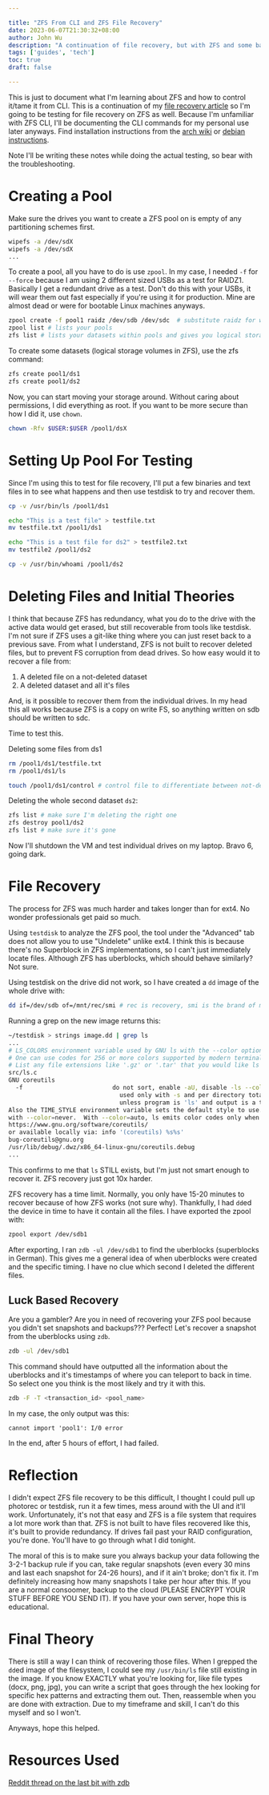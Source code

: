 ```yaml
---

title: "ZFS From CLI and ZFS File Recovery"
date: 2023-06-07T21:30:32+08:00
author: John Wu
description: "A continuation of file recovery, but with ZFS and some basic commands that I learned on the way [SPOILER: I FAILED]."
tags: ['guides', 'tech']
toc: true
draft: false

---
```


This is just to document what I'm learning about ZFS and how to control it/tame it from CLI.
This is a continuation of my [file recovery article](https://blog.hyperboly.net/posts/guides/file-recovery/) so I'm going to be testing for file recovery on ZFS as well.
Because I'm unfamiliar with ZFS CLI, I'll be documenting the CLI commands for my personal use later anyways.
Find installation instructions from the [arch wiki](https://wiki.archlinux.org/title/ZFS#Installation) or [debian instructions](https://openzfs.github.io/openzfs-docs/Getting%20Started/Debian/index.html#installation).

Note I'll be writing these notes while doing the actual testing, so bear with the troubleshooting.

# Creating a Pool
Make sure the drives you want to create a ZFS pool on is empty of any partitioning schemes first.
```bash
wipefs -a /dev/sdX
wipefs -a /dev/sdX
...
```

To create a pool, all you have to do is use `zpool`.
In my case, I needed `-f` for `--force` because I am using 2 different sized USBs as a test for RAIDZ1. Basically I get a redundant drive as a test. Don't do this with your USBs, it will wear them out fast especially if you're using it for production. Mine are almost dead or were for bootable Linux machines anyways.
```bash
zpool create -f pool1 raidz /dev/sdb /dev/sdc  # substitute raidz for whichever raidz configuration you want (raidz2|3). By default raidz is raid 5
zpool list # lists your pools
zfs list # lists your datasets within pools and gives you logical storage sizes
```

To create some datasets (logical storage volumes in ZFS), use the zfs command:
```bash
zfs create pool1/ds1
zfs create pool1/ds2
```

Now, you can start moving your storage around. Without caring about permissions, I did everything as root. If you want to be more secure than how I did it, use `chown`.
```bash
chown -Rfv $USER:$USER /pool1/dsX
```

# Setting Up Pool For Testing
Since I'm using this to test for file recovery, I'll put a few binaries and text files in to see what happens and then use testdisk to try and recover them.
```bash
cp -v /usr/bin/ls /pool1/ds1

echo "This is a test file" > testfile.txt
mv testfile.txt /pool1/ds1

echo "This is a test file for ds2" > testfile2.txt
mv testfile2 /pool1/ds2

cp -v /usr/bin/whoami /pool1/ds2
```

# Deleting Files and Initial Theories
I think that because ZFS has redundancy, what you do to the drive with the active data would get erased, but still recoverable from tools like testdisk.
I'm not sure if ZFS uses a git-like thing where you can just reset back to a previous save.
From what I understand, ZFS is not built to recover deleted files, but to prevent FS corruption from dead drives.
So how easy would it to recover a file from:

1. A deleted file on a not-deleted dataset
2. A deleted dataset and all it's files

And, is it possible to recover them from the individual drives.
In my head this all works because ZFS is a copy on write FS, so anything written on sdb should be written to sdc.

Time to test this.

Deleting some files from ds1
```bash
rm /pool1/ds1/testfile.txt
rm /pool1/ds1/ls

touch /pool1/ds1/control # control file to differentiate between not-deleted and deleted files later. Avoiding confusion (maybe, just pray)
```

Deleting the whole second dataset `ds2`:
```bash
zfs list # make sure I'm deleting the right one
zfs destroy pool1/ds2
zfs list # make sure it's gone
```

Now I'll shutdown the VM and test individual drives on my laptop. Bravo 6, going dark.

# File Recovery
The process for ZFS was much harder and takes longer than for ext4. No wonder professionals get paid so much.

Using `testdisk` to analyze the ZFS pool, the tool under the "Advanced" tab does not allow you to use "Undelete" unlike ext4.
I think this is because there's no Superblock in ZFS implementations, so I can't just immediately locate files.
Although ZFS has uberblocks, which should behave similarly? Not sure.

Using testdisk on the drive did not work, so I have created a `dd` image of the whole drive with:
```bash
dd if=/dev/sdb of=/mnt/rec/smi # rec is recovery, smi is the brand of my USB. Weird naming scheme I don't care
```

Running a grep on the new image returns this:
```bash
~/testdisk > strings image.dd | grep ls
...
# LS_COLORS environment variable used by GNU ls with the --color option.
# One can use codes for 256 or more colors supported by modern terminals.
# List any file extensions like '.gz' or '.tar' that you would like ls
src/ls.c
GNU coreutils
  -f                         do not sort, enable -aU, disable -ls --color
                               used only with -s and per directory totals
                               unless program is 'ls' and output is a terminal)
Also the TIME_STYLE environment variable sets the default style to use.
with --color=never.  With --color=auto, ls emits color codes only when
https://www.gnu.org/software/coreutils/
or available locally via: info '(coreutils) %s%s'
bug-coreutils@gnu.org
/usr/lib/debug/.dwz/x86_64-linux-gnu/coreutils.debug
...
```

This confirms to me that `ls` STILL exists, but I'm just not smart enough to recover it.
ZFS recovery just got 10x harder.

ZFS recovery has a time limit.
Normally, you only have 15-20 minutes to recover because of how ZFS works (not sure why).
Thankfully, I had `dd`ed the device in time to have it contain all the files.
I have exported the zpool with:
```bash
zpool export /dev/sdb1
```

After exporting, I ran `zdb -ul /dev/sdb1` to find the uberblocks (superblocks in German).
This gives me a general idea of when uberblocks were created and the specific timing.
I have no clue which second I deleted the different files.

## Luck Based Recovery
Are you a gambler? Are you in need of recovering your ZFS pool because you didn't set snapshots and backups??? Perfect!
Let's recover a snapshot from the uberblocks using `zdb`.

```bash
zdb -ul /dev/sdb1
```
This command should have outputted all the information about the uberblocks and it's timestamps of where you can teleport to back in time.
So select one you think is the most likely and try it with this.

```bash
zdb -F -T <transaction_id> <pool_name>
```

In my case, the only output was this:
```
cannot import 'pool1': I/0 error
```

In the end, after 5 hours of effort, I had failed.

# Reflection
I didn't expect ZFS file recovery to be this difficult, I thought I could pull up photorec or testdisk, run it a few times, mess around with the UI and it'll work.
Unfortunately, it's not that easy and ZFS is a file system that requires a lot more work than that.
ZFS is not built to have files recovered like this, it's built to provide redundancy.
If drives fail past your RAID configuration, you're done. You'll have to go through what I did tonight.

The moral of this is to make sure you always backup your data following the 3-2-1 backup rule if you can, take regular snapshots (even every 30 mins and last each snapshot for 24-26 hours), and if it ain't broke; don't fix it.
I'm definitely increasing how many snapshots I take per hour after this.
If you are a normal consoomer, backup to the cloud (PLEASE ENCRYPT YOUR STUFF BEFORE YOU SEND IT).
If you have your own server, hope this is educational.

# Final Theory
There is still a way I can think of recovering those files.
When I grepped the `dd`ed image of the filesystem, I could see my `/usr/bin/ls` file still existing in the image.
If you know EXACTLY what you're looking for, like file types (docx, png, jpg), you can write a script that goes through the hex looking for specific hex patterns and extracting them out.
Then, reassemble when you are done with extraction.
Due to my timeframe and skill, I can't do this myself and so I won't.

Anyways, hope this helped.

# Resources Used
[Reddit thread on the last bit with zdb](https://www.reddit.com/r/zfs/comments/478wwd/comment/d0b73db/?utm_source=share&utm_medium=android_app&utm_name=androidcss&utm_term=1&utm_content=share_button)
